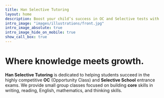 ```yaml
---
title: Han Selective Tutoring
layout: home
description: Boost your child’s success in OC and Selective tests with our engaging group classes. Small class sizes, experienced tutors, and a focus on exam strategies that work.
intro_image: "images/illustrations/front.jpg"
intro_image_absolute: true
intro_image_hide_on_mobile: true
show_call_box: true
---
```


# Where knowledge meets growth.
<b>Han Selective Tutoring</b> is dedicated to helping students succeed in the highly competitive <b>OC</b> (Opportunity Class) and <b>Selective School</b> entrance exams. We provide small group classes focused on building <b>core</b> skills in writing, reading, English, mathematics, and thinking skills.

